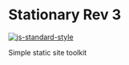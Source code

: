 # Stationary Rev 3

[![js-standard-style](https://img.shields.io/badge/code%20style-standard-brightgreen.svg)](http://standardjs.com/)

Simple static site toolkit
